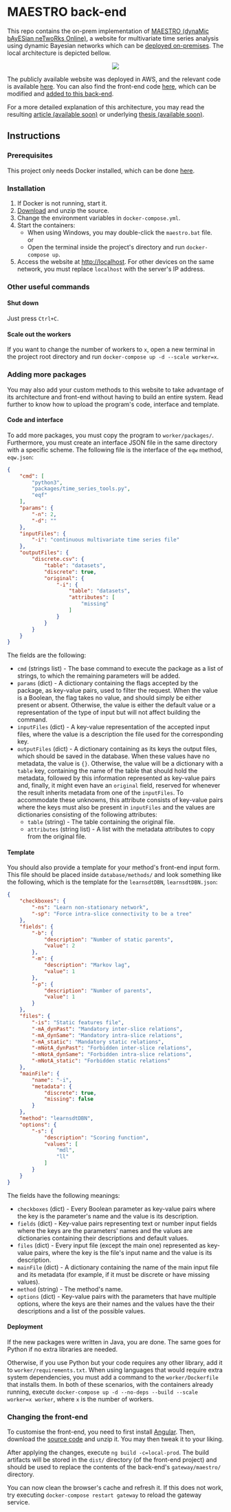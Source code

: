 # MAESTRO back-end
This repo contains the on-prem implementation of [MAESTRO (dynaMic bAyESian neTwoRks Online)](https://vascocandeias.github.io/maestro), a website for multivariate time series analysis using dynamic Bayesian networks which can be [deployed on-premises](#getting-started). The local architecture is depicted bellow.

<p align="center">
  <img src="Local.png"/>
</p>

The publicly available website was deployed in AWS, and the relevant code is available [here](https://github.com/vascocandeias/maestro-cloud). You can also find the front-end code [here](https://github.com/vascocandeias/maestro), which can be modified and [added to this back-end](#changing-the-front-end).

For a more detailed explanation of this architecture, you may read the resulting [article (available soon)](https://github.com/vascocandeias/maestro-backend) or underlying [thesis (available soon)](https://github.com/vascocandeias/maestro-backend).

## Instructions

### Prerequisites
This project only needs Docker installed, which can be done [here](https://docs.docker.com/get-docker).

### Installation
1. If Docker is not running, start it.
2. [Download](https://api.github.com/repos/vascocandeias/maestro-backend/zipball) and unzip the source.
3. Change the environment variables in ```docker-compose.yml```.
4. Start the containers:
   * When using Windows, you may double-click the ```maestro.bat``` file.  
   or
   * Open the terminal inside the project's directory and run ```docker-compose up```.
5. Access the website at [http://localhost](http://localhost). For other devices on the same network, you must replace ```localhost``` with the server's IP address.

### Other useful commands
#### Shut down
Just press ```Ctrl+C```.

#### Scale out the workers
If you want to change the number of workers to ```x```, open a new terminal in the project root directory and run ```docker-compose up -d --scale worker=x```.

### Adding more packages
You may also add your custom methods to this website to take advantage of its architecture and front-end without having to build an entire system. Read further to know how to upload the program's code, interface and template.

#### Code and interface
To add more packages, you must copy the program to ```worker/packages/```. Furthermore, you must create an interface JSON file in the same directory with a specific scheme. The following file is the interface of the ```eqw``` method, ```eqw.json```:

```json
{
	"cmd": [
		"python3",
		"packages/time_series_tools.py",
		"eqf"
	],
	"params": {
		"-n": 2,
		"-d": ""
	},
	"inputFiles": {
		"-i": "continuous multivariate time series file"
	},
	"outputFiles": {
		"discrete.csv": {
			"table": "datasets",
			"discrete": true,
			"original": {
				"-i": {
					"table": "datasets",
					"attributes": [
						"missing"
					]
				}
			}
		}
	}
}
```
The fields are the following:
  * ```cmd``` (strings list) - The base command to execute the package as a list of strings, to which the remaining parameters will be added.
  * ```params``` (dict) - A dictionary containing the flags accepted by the package, as key-value pairs, used to filter the request. When the value is a Boolean, the flag takes no value, and should simply be either present or absent. Otherwise, the value is either the default value or a representation of the type of input but will not affect building the command.
  * ```inputFiles``` (dict) - A key-value representation of the accepted input files, where the value is a description the file used for the corresponding key.
  * ```outputFiles``` (dict) - A dictionary containing as its keys the output files, which should be saved in the database. When these values have no metadata, the value is ```{}```. Otherwise, the value will be a dictionary with a ```table``` key, containing the name of the table that should hold the metadata, followed by this information represented as key-value pairs and, finally, it might even have an ```original``` field, reserved for whenever the result inherits metadata from one of the ```inputFiles```. To accommodate these unknowns, this attribute consists of key-value pairs where the keys must also be present in ```inputFiles``` and the values are dictionaries consisting of the following attributes:
    * ```table``` (string) - The table containing the original file.
    * ```attributes``` (string list) - A list with the metadata attributes to copy from the original file.
    
#### Template

You should also provide a template for your method's front-end input form. This file should be placed inside ```database/methods/``` and look something like the following, which is the template for the ```learnsdtDBN```, ```learnsdtDBN.json```:

```json
{
    "checkboxes": {
        "-ns": "Learn non-stationary network",
        "-sp": "Force intra-slice connectivity to be a tree"
    },
    "fields": {
        "-b": {
            "description": "Number of static parents",
            "value": 2
        },
        "-m": {
            "description": "Markov lag",
            "value": 1
        },
        "-p": {
            "description": "Number of parents",
            "value": 1
        }
    },
    "files": {
		"-is": "Static features file",
		"-mA_dynPast": "Mandatory inter-slice relations",
		"-mA_dynSame": "Mandatory intra-slice relations",
		"-mA_static": "Mandatory static relations",
		"-mNotA_dynPast": "Forbidden inter-slice relations",
		"-mNotA_dynSame": "Forbidden intra-slice relations",
		"-mNotA_static": "Forbidden static relations"
    },
    "mainFile": {
        "name": "-i",
        "metadata": {
            "discrete": true,
            "missing": false
        }
    },
    "method": "learnsdtDBN",
    "options": {
        "-s": {
            "description": "Scoring function",
            "values": [
                "mdl",
                "ll"
            ]
        }
    }
}
```
The fields have the following meanings:
  * ```checkboxes``` (dict) - Every Boolean parameter as key-value pairs where the key is the parameter's name and the value is its description.
  * ```fields``` (dict) - Key-value pairs representing text or number input fields where the keys are the parameters' names and the values are dictionaries containing their descriptions and default values.
  * ```files``` (dict) - Every input file (except the main one) represented as key-value pairs, where the key is the file's input name and the value is its description.
  * ```mainFile``` (dict) - A dictionary containing the name of the main input file and its metadata (for example, if it must be discrete or have missing values).
  * ```method``` (string) - The method's name.
  * ```options``` (dict) - Key-value pairs with the parameters that have multiple options, where the keys are their names and the values have the their descriptions and a list of the possible values.

#### Deployment
If the new packages were written in Java, you are done. The same goes for Python if no extra libraries are needed.

Otherwise, if you use Python but your code requires any other library, add it to ```worker/requirements.txt```. When using languages that would require extra system dependencies, you must add a command to the ```worker/Dockerfile``` that installs them. In both of these scenarios, with the containers already running, execute ```docker-compose up -d --no-deps --build --scale worker=x worker```, where ```x``` is the number of workers.

### Changing the front-end
To customise the front-end, you need to first install [Angular](https://angular.io/guide/setup-local). Then, download the [source code](https://api.github.com/repos/vascocandeias/maestro/zipball) and unzip it. You may then tweak it to your liking.

After applying the changes, execute ```ng build -c=local-prod```. The build artifacts will be stored in the ```dist/``` directory (of the front-end project) and should be used to replace the contents of the back-end's ```gateway/maestro/``` directory. 

You can now clean the browser's cache and refresh it. If this does not work, try executing ```docker-compose restart gateway``` to reload the gateway service.
